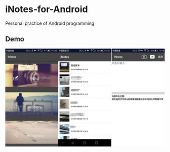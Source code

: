 # iNotes-for-Android
Personal practice of Android programming
## Demo
![demo_image](https://github.com/hwang1996/iNotes-for-Android/blob/master/demo_img/demo.png)
